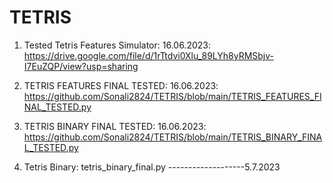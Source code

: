 # TETRIS

1. Tested Tetris Features Simulator: 16.06.2023: https://drive.google.com/file/d/1rTtdvi0Xlu_89LYh8yRMSbjv-I7EuZQP/view?usp=sharing
2. TETRIS FEATURES FINAL TESTED: 16.06.2023: https://github.com/Sonali2824/TETRIS/blob/main/TETRIS_FEATURES_FINAL_TESTED.py
3. TETRIS BINARY FINAL TESTED: 16.06.2023: https://github.com/Sonali2824/TETRIS/blob/main/TETRIS_BINARY_FINAL_TESTED.py


4. Tetris Binary: tetris_binary_final.py -------------------5.7.2023
